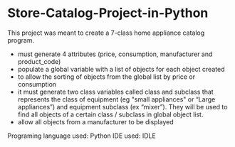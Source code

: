 # Store-Catalog-Project-in-Python

This project was meant to create a 7-class home appliance catalog program.

- must generate 4 attributes (price, consumption, manufacturer and product_code)
- populate a global variable with a list of objects for each object created
- to allow the sorting of objects from the global list by price or consumption
- it must generate two class variables called class and subclass that represents the class of equipment (eg "small appliances" or “Large appliances”) and equipment subclass (ex “mixer”). They will be used to find all objects of a certain class / subclass in global object list.
- allow all objects from a manufacturer to be displayed

Programing language used: Python
IDE used: IDLE
